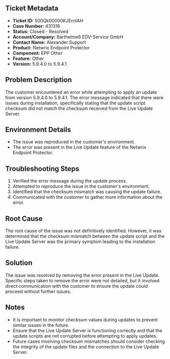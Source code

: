 ## Ticket Metadata
- **Ticket ID:** 500Qk00000KJErnIAH
- **Case Number:** 431316
- **Status:** Closed - Resolved
- **Account/Company:** Barthelmeß EDV-Service GmbH
- **Contact Name:** Alexander Support
- **Product:** Netwrix Endpoint Protector
- **Component:** EPP Other
- **Feature:** Other
- **Version:** 5.9.4.0 to 5.9.4.1

## Problem Description
The customer encountered an error while attempting to apply an update from version 5.9.4.0 to 5.9.4.1. The error message indicated that there were issues during installation, specifically stating that the update script checksum did not match the checksum received from the Live Update Server.

## Environment Details
- The issue was reproduced in the customer's environment.
- The error was present in the Live Update feature of the Netwrix Endpoint Protector.

## Troubleshooting Steps
1. Verified the error message during the update process.
2. Attempted to reproduce the issue in the customer's environment.
3. Identified that the checksum mismatch was causing the update failure.
4. Communicated with the customer to gather more information about the error.

## Root Cause
The root cause of the issue was not definitively identified. However, it was determined that the checksum mismatch between the update script and the Live Update Server was the primary symptom leading to the installation failure.

## Solution
The issue was resolved by removing the error present in the Live Update. Specific steps taken to remove the error were not detailed, but it involved direct communication with the customer to ensure the update could proceed without further issues.

## Notes
- It is important to monitor checksum values during updates to prevent similar issues in the future.
- Ensure that the Live Update Server is functioning correctly and that the update scripts are not corrupted before attempting to apply updates.
- Future cases involving checksum mismatches should consider checking the integrity of the update files and the connection to the Live Update Server.